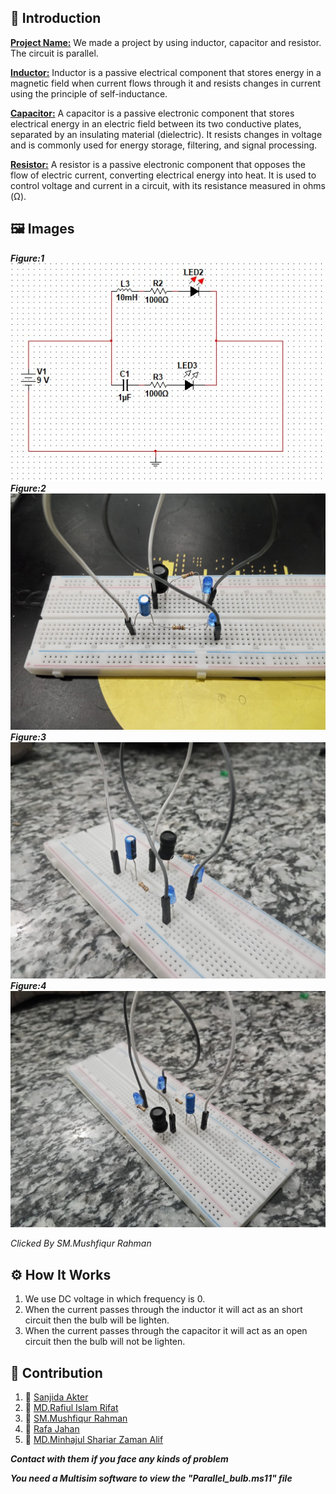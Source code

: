 ## 📘 Introduction
<b><u>Project Name:</u></b> We made a project by using inductor, capacitor and resistor. The circuit is parallel.

<b><u>Inductor:</u></b> Inductor is a passive electrical component that stores energy in a magnetic field when current flows through it and resists changes in current using the principle of self-inductance.

<b><u>Capacitor:</u></b> A capacitor is a passive electronic component that stores electrical energy in an electric field between its two conductive plates, separated by an insulating material (dielectric). It resists changes in voltage and is commonly used for energy storage, filtering, and signal processing.

<b><u>Resistor:</u></b> A resistor is a passive electronic component that opposes the flow of electric current, converting electrical energy into heat. It is used to control voltage and current in a circuit, with its resistance measured in ohms (Ω).

## 🖼️ Images
<i><b>Figure:1</b></i><img src="Image1.jpeg"><i><b>Figure:2</b></i><img src="Image2.jpeg"><i><b>Figure:3</b></i><img src="Image3.jpeg"><i><b>Figure:4</b></i><img src="Image4.jpeg">
<caption><i>Clicked By SM.Mushfiqur Rahman</i></caption>

## ⚙️ How It Works
1. We use DC voltage in which frequency is 0. 
2. When the current passes through the inductor it will act as an short circuit then the bulb will be lighten.
3. When the current passes through the capacitor it will act as an open circuit then the bulb will not be lighten.

## 👥 Contribution
1. 👤 [Sanjida Akter](mailto:23-54146-3@student.aiub.edu)
2. 👤 [MD.Rafiul Islam Rifat](mailto:23-55141-3@student.aiub.edu)
3. 👤 [SM.Mushfiqur Rahman](mailto:23-55124-3@student.aiub,edu)
4. 👤 [Rafa Jahan](mailto:23-54836-3@student.aiub.edu)
5. 👤 [MD.Minhajul Shariar Zaman Alif](mailto:23-54144-3@student.aiub.edu)

<b><i>Contact with them if you face any kinds of problem</i></b>

<b><i>You need a Multisim software to view the "Parallel_bulb.ms11" file</i></b>

